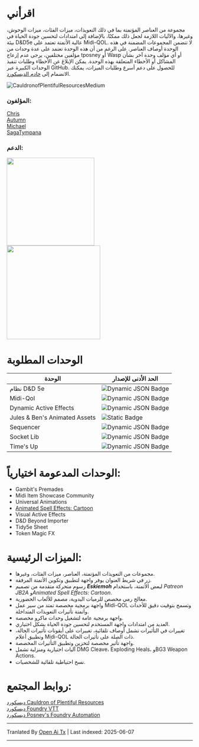# اقرأني

مجموعة من العناصر المؤتمتة بما في ذلك التعويذات، ميزات الفئات، ميزات الوحوش، وغيرها، والآليات اللازمة لجعل ذلك ممكنًا، بالإضافة إلى امتدادات لتحسين جودة الحياة في بيئة D&D5e عالية الأتمتة تعتمد على Midi-QOL. لا تتضمن المجموعات المضمنة في هذه الوحدة أوصاف العناصر. على الرغم من أن هذه الوحدة تعتمد على عدة وحدات من مؤلفين مختلفين، يرجى عدم إزعاج tposney أو Wasp أو أي مؤلف وحدة آخر بشأن المشاكل أو الأخطاء المتعلقة بهذه الوحدة. يمكن الإبلاغ عن الأخطاء وطلبات تنفيذ الوحدات الكبيرة عبر GitHub. للحصول على دعم أسرع وطلبات الميزات، يمكنك الانضمام إلى [خادم الديسكورد](https://discord.gg/BumxBcQDrT).

![CauldronofPlentifulResourcesMedium](https://github.com/user-attachments/assets/58c729ba-c499-45a3-a62c-c6982ad1f725) 
  
### المؤلفون:
[Chris](https://github.com/chrisk123999) <br> 
[Autumn](https://github.com/Autumn225) <br>
[Michael](https://github.com/roth-michael) <br>
[SagaTympana](https://github.com/SagaTympana)

### الدعم:
[<img src="https://raw.githubusercontent.com/chrisk123999/chris-premades/master/images/chris-kofi.svg" width=237px />](https://ko-fi.com/O5O5G582S) <br>
[<img src="https://raw.githubusercontent.com/chrisk123999/chris-premades/master/images/michael-kofi.svg" width=253px />](https://ko-fi.com/T6T8XKCII)
  
# الوحدات المطلوبة  
| الوحدة | الحد الأدنى للإصدار |  
| --- | --- | 
| نظام D&D 5e | ![Dynamic JSON Badge](https://img.shields.io/badge/dynamic/json?url=https%3A%2F%2Fgithub.com%2Fchrisk123999%2Fchris-premades%2Freleases%2Flatest%2Fdownload%2Fmodule.json&query=%24.relationships.systems%5B%3A1%5D.compatibility.minimum&label=%20&color=orange) | 
| Midi-Qol | ![Dynamic JSON Badge](https://img.shields.io/badge/dynamic/json?url=https%3A%2F%2Fgithub.com%2Fchrisk123999%2Fchris-premades%2Freleases%2Flatest%2Fdownload%2Fmodule.json&query=%24.relationships.requires%5B0%5D.compatibility.minimum&label=%20&color=green) |  
| Dynamic Active Effects | ![Dynamic JSON Badge](https://img.shields.io/badge/dynamic/json?url=https%3A%2F%2Fgithub.com%2Fchrisk123999%2Fchris-premades%2Freleases%2Flatest%2Fdownload%2Fmodule.json&query=%24.relationships.requires%5B3%5D.compatibility.minimum&label=%20&color=green) |
| Jules & Ben's Animated Assets | ![Static Badge](https://img.shields.io/badge/0.6.0-blue) |  
| Sequencer | ![Dynamic JSON Badge](https://img.shields.io/badge/dynamic/json?url=https%3A%2F%2Fgithub.com%2Fchrisk123999%2Fchris-premades%2Freleases%2Flatest%2Fdownload%2Fmodule.json&query=%24.relationships.requires%5B1%5D.compatibility.minimum&label=%20&color=green) |  
| Socket Lib | ![Dynamic JSON Badge](https://img.shields.io/badge/dynamic/json?url=https%3A%2F%2Fgithub.com%2Fchrisk123999%2Fchris-premades%2Freleases%2Flatest%2Fdownload%2Fmodule.json&query=%24.relationships.requires%5B2%5D.compatibility.minimum&label=%20&color=green) |  
| Time's Up | ![Dynamic JSON Badge](https://img.shields.io/badge/dynamic/json?url=https%3A%2F%2Fgithub.com%2Fchrisk123999%2Fchris-premades%2Freleases%2Flatest%2Fdownload%2Fmodule.json&query=%24.relationships.requires%5B4%5D.compatibility.minimum&label=%20&color=green) |
  
# الوحدات المدعومة اختيارياً:  
- Gambit's Premades
- Midi Item Showcase Community
- Universal Animations
- [Animated Spell Effects: Cartoon](https://github.com/chrisk123999/animated-spell-effects-cartoon/releases/download/0.4.6/module.json)
- Visual Active Effects
- D&D Beyond Importer
- Tidy5e Sheet
- Token Magic FX
  
# الميزات الرئيسية:
- مجموعات من التعويذات المؤتمتة، العناصر، ميزات الفئات، وغيرها.
- زر في شريط العنوان يوفر واجهة لتطبيق وتكوين الأتمتة المرفقة.
- رسوم متحركة متقدمة من تصميم ***Eskiemoh*** لبعض الأتمتة، باستخدام *Patreon JB2A* و*Animated Spell Effects: Cartoon*.
- معالج رمي مخصص للرميات اليدوية، مصمم للألعاب الحضورية.
- واجهة برمجية مخصصة تمتد من سير عمل Midi-QOL وتسمح بتوقيت دقيق للأحداث وأتمتة تأثيرات التعويذات المتداخلة.
- واجهة برمجية عامة لتشغيل وحدات ماكرو مخصصة.
- العديد من امتدادات واجهة المستخدم لتحسين جودة الحياة بشكل اختياري.
- تغييرات في التأثيرات تشمل أوصاف تلقائية، تغييرات على أيقونات تأثيرات الحالة، وتطبيق أعلام Midi-QOL ذات الصلة على تأثيرات الحالة.
- واجهة تأثير مخصصة لتخزين وتطبيق التأثيرات المخصصة.
- آليات اختيارية ومنزلية تشمل DMG Cleave، Exploding Heals، وBG3 Weapon Actions.
- نسخ احتياطية تلقائية للشخصيات.

# روابط المجتمع:
[ديسكورد Cauldron of Plentiful Resources](https://discord.gg/BumxBcQDrT)<br>
[ديسكورد Foundry VTT](https://discord.gg/foundryvtt)<br>
[ديسكورد Posney's Foundry Automation](https://discord.gg/Xd4NEvw5d7)<br>

---

Tranlated By [Open Ai Tx](https://github.com/OpenAiTx/OpenAiTx) | Last indexed: 2025-06-07

---